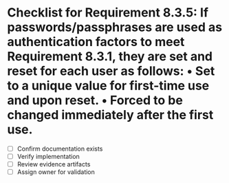 # Checklist for Requirement 8.3.5: If passwords/passphrases are used as authentication factors to meet Requirement 8.3.1, they are set and reset for each user as follows: • Set to a unique value for first-time use and upon reset. • Forced to be changed immediately after the first use.

- [ ] Confirm documentation exists
- [ ] Verify implementation
- [ ] Review evidence artifacts
- [ ] Assign owner for validation
